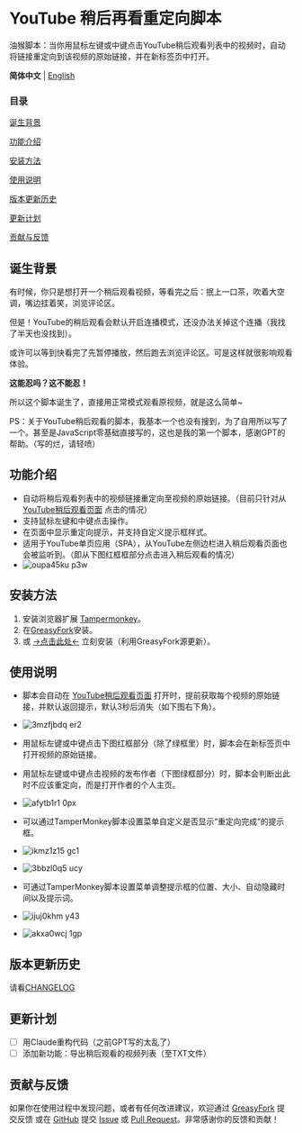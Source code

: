 # YouTube 稍后再看重定向脚本
油猴脚本：当你用鼠标左键或中键点击YouTube稍后观看列表中的视频时，自动将链接重定向到该视频的原始链接，并在新标签页中打开。

**简体中文** | [English](https://github.com/JerryYang-30/YouTube-Watch-Later-Redirect/blob/main/README_en.md)

### 目录

[诞生背景](#诞生背景)

[功能介绍](#功能介绍)

[安装方法](#安装方法)

[使用说明](#使用说明)

[版本更新历史](#版本更新历史)

[更新计划](#更新计划)

[贡献与反馈](#贡献与反馈)

## 诞生背景
有时候，你只是想打开一个稍后观看视频，等看完之后：抿上一口茶，吹着大空调，嘴边挂着笑，浏览评论区。

但是！YouTube的稍后观看会默认开启连播模式，还没办法关掉这个连播（我找了半天也没找到）。

或许可以等到快看完了先暂停播放，然后跑去浏览评论区。可是这样就很影响观看体验。

**这能忍吗？这不能忍！**

所以这个脚本诞生了，直接用正常模式观看原视频，就是这么简单~

PS：关于YouTube稍后观看的脚本，我基本一个也没有搜到，为了自用所以写了一个。甚至是JavaScript零基础直接写的，这也是我的第一个脚本，感谢GPT的帮助。（写的烂，请轻喷）

## 功能介绍

- 自动将稍后观看列表中的视频链接重定向至视频的原始链接。（目前只针对从[YouTube稍后观看页面](https://www.youtube.com/playlist?list=WL) 点击的情况）
- 支持鼠标左键和中键点击操作。
- 在页面中显示重定向提示，并支持自定义提示框样式。
- 适用于YouTube单页应用（SPA），从YouTube左侧边栏进入稍后观看页面也会被监听到。（即从下图红框框部分点击进入稍后观看的情况）
- ![oupa45ku p3w](https://github.com/user-attachments/assets/08513620-ec39-4ccb-9f12-e4ce71c7de8b)


## 安装方法

1. 安装浏览器扩展 [Tampermonkey](https://www.tampermonkey.net/)。
2. 在[GreasyFork](https://greasyfork.org/zh-CN/scripts/507417-youtube-%E7%A8%8D%E5%90%8E%E5%86%8D%E7%9C%8B%E9%87%8D%E5%AE%9A%E5%90%91)安装。
3. 或 [→点击此处←](https://github.com/JerryYang-30/YouTube-Watch-Later-Redirect/raw/main/YouTube-Watch-Later-Redirect.user.js) 立刻安装（利用GreasyFork源更新）。
   

## 使用说明

- 脚本会自动在 [YouTube稍后观看页面](https://www.youtube.com/playlist?list=WL) 打开时，提前获取每个视频的原始链接，并默认返回提示，默认3秒后消失（如下图右下角）。
- ![3mzfjbdq er2](https://github.com/user-attachments/assets/3b8d8787-d24b-4d1a-8236-a2f655672a78)

- 用鼠标左键或中键点击下图红框部分（除了绿框里）时，脚本会在新标签页中打开视频的原始链接。
- 用鼠标左键或中键点击视频的发布作者（下图绿框部分）时，脚本会判断出此时不应该重定向，而是打开作者的个人主页。
- ![afytb1r1 0px](https://github.com/user-attachments/assets/b73b4982-e866-4833-aafd-8f617795fe91)

- 可以通过TamperMonkey脚本设置菜单自定义是否显示“重定向完成”的提示框。
- ![ikmz1z15 gc1](https://github.com/user-attachments/assets/1a825c8c-2b2f-403f-8730-79b26c0a21ac)
- ![3bbzl0q5 ucy](https://github.com/user-attachments/assets/f9ada660-bf7d-4b0a-bb4d-4505bda38cd1)


- 可通过TamperMonkey脚本设置菜单调整提示框的位置、大小、自动隐藏时间以及提示词。
- ![ijuj0khm y43](https://github.com/user-attachments/assets/fece4bda-4589-40c8-aa7a-5c4fb8d440d6)
- ![akxa0wcj 1gp](https://github.com/user-attachments/assets/b9a88306-3673-4d48-b232-7c951bc5b0c3)


## 版本更新历史

请看[CHANGELOG](https://github.com/JerryYang-30/YouTube-Watch-Later-Redirect/blob/main/CHANGELOG.md)

## 更新计划

- [ ] 用Claude重构代码（之前GPT写的太乱了）
- [ ] 添加新功能：导出稍后观看的视频列表（至TXT文件）

## 贡献与反馈

如果你在使用过程中发现问题，或者有任何改进建议，欢迎通过 [GreasyFork](https://greasyfork.org/zh-CN/scripts/507417-youtube-%E7%A8%8D%E5%90%8E%E5%86%8D%E7%9C%8B%E9%87%8D%E5%AE%9A%E5%90%91/feedback) 提交反馈 或在 [GitHub](https://github.com/JerryYang-30/YouTube-Watch-Later-Redirect) 提交 [Issue](https://github.com/JerryYang-30/YouTube-Watch-Later-Redirect/issues) 或 [Pull Request](https://github.com/JerryYang-30/YouTube-Watch-Later-Redirect/pulls)。非常感谢你的反馈和贡献！
